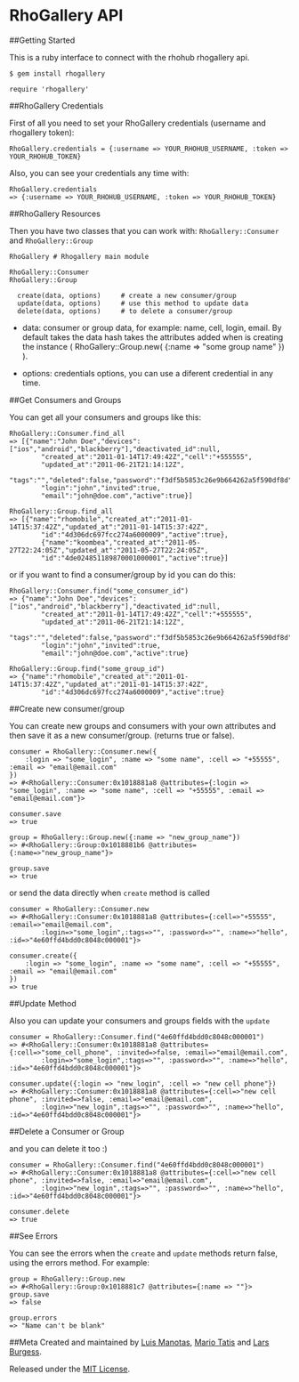 RhoGallery API
==================
##Getting Started

This is a ruby interface to connect with the rhohub rhogallery api. 

	$ gem install rhogallery

	require 'rhogallery'

##RhoGallery Credentials

First of all you need to set your RhoGallery credentials (username and rhogallery token):

	RhoGallery.credentials = {:username => YOUR_RHOHUB_USERNAME, :token => YOUR_RHOHUB_TOKEN}

Also, you can see your credentials any time with:

	RhoGallery.credentials
	=> {:username => YOUR_RHOHUB_USERNAME, :token => YOUR_RHOHUB_TOKEN}

##RhoGallery Resources

Then you have two classes that you can work with: `RhoGallery::Consumer` and `RhoGallery::Group`

	RhoGallery # Rhogallery main module
	
	RhoGallery::Consumer 
	RhoGallery::Group
		
	  create(data, options) 	# create a new consumer/group
	  update(data, options)     # use this method to update data
	  delete(data, options)     # to delete a consumer/group

* data: consumer or group data, for example: name, cell, login, email. By default takes the data hash takes the attributes 
	added when is creating the instance ( RhoGallery::Group.new( {:name => "some group name" }) ).
		
* options: credentials options, you can use a diferent credential in any time. 

##Get Consumers and Groups

You can get all your consumers and groups like this:

	RhoGallery::Consumer.find_all
	=> [{"name":"John Doe","devices":["ios","android","blackberry"],"deactivated_id":null,
			"created_at":"2011-01-14T17:49:42Z","cell":"+555555",
			"updated_at":"2011-06-21T21:14:12Z",
			"tags":"","deleted":false,"password":"f3df5b5853c26e9b664262a5f590df8d",
			"login":"john","invited":true,
			"email":"john@doe.com","active":true}]
	
	RhoGallery::Group.find_all
	=> [{"name":"rhomobile","created_at":"2011-01-14T15:37:42Z","updated_at":"2011-01-14T15:37:42Z",
			"id":"4d306dc697fcc274a6000009","active":true},
			{"name":"koombea","created_at":"2011-05-27T22:24:05Z","updated_at":"2011-05-27T22:24:05Z",
			"id":"4de024851189870001000001","active":true}]

or if you want to find a consumer/group by id you can do this:

	RhoGallery::Consumer.find("some_consumer_id")
	=> {"name":"John Doe","devices":["ios","android","blackberry"],"deactivated_id":null,
			"created_at":"2011-01-14T17:49:42Z","cell":"+555555",
			"updated_at":"2011-06-21T21:14:12Z",
			"tags":"","deleted":false,"password":"f3df5b5853c26e9b664262a5f590df8d",
			"login":"john","invited":true,
			"email":"john@doe.com","active":true}

	RhoGallery::Group.find("some_group_id")
	=> {"name":"rhomobile","created_at":"2011-01-14T15:37:42Z","updated_at":"2011-01-14T15:37:42Z",
			"id":"4d306dc697fcc274a6000009","active":true}

##Create new consumer/group

You can create new groups and consumers with your own attributes and then save it as a new consumer/group. (returns true or false).

	consumer = RhoGallery::Consumer.new({
		:login => "some_login", :name => "some name", :cell => "+55555", :email => "email@email.com"
	})
	=> #<RhoGallery::Consumer:0x1018881a8 @attributes={:login => "some_login", :name => "some name", :cell => "+55555", :email => "email@email.com"}>
	
	consumer.save
	=> true
	
	group = RhoGallery::Group.new({:name => "new_group_name"})
	=> #<RhoGallery::Group:0x1018881b6 @attributes={:name=>"new_group_name"}>
	
	group.save
	=> true

or send the data directly when `create` method is called

	consumer = RhoGallery::Consumer.new
	=> #<RhoGallery::Consumer:0x1018881a8 @attributes={:cell=>"+55555", :email=>"email@email.com", 
			:login=>"some_login",:tags=>"", :password=>"", :name=>"hello", :id=>"4e60ffd4bdd0c8048c000001"}>
			
	consumer.create({
		:login => "some_login", :name => "some name", :cell => "+55555", :email => "email@email.com"
	})
	=> true

##Update Method

Also you can update your consumers and groups fields with the `update`

	consumer = RhoGallery::Consumer.find("4e60ffd4bdd0c8048c000001")
	=> #<RhoGallery::Consumer:0x1018881a8 @attributes={:cell=>"some_cell_phone", :invited=>false, :email=>"email@email.com", 
			:login=>"some_login",:tags=>"", :password=>"", :name=>"hello", :id=>"4e60ffd4bdd0c8048c000001"}>

	consumer.update({:login => "new_login", :cell => "new cell phone"})
	=> #<RhoGallery::Consumer:0x1018881a8 @attributes={:cell=>"new cell phone", :invited=>false, :email=>"email@email.com", 
			:login=>"new_login",:tags=>"", :password=>"", :name=>"hello", :id=>"4e60ffd4bdd0c8048c000001"}>

##Delete a Consumer or Group

and you can delete it too :)

	consumer = RhoGallery::Consumer.find("4e60ffd4bdd0c8048c000001")
	=> #<RhoGallery::Consumer:0x1018881a8 @attributes={:cell=>"new cell phone", :invited=>false, :email=>"email@email.com", 
			:login=>"new_login",:tags=>"", :password=>"", :name=>"hello", :id=>"4e60ffd4bdd0c8048c000001"}>

	consumer.delete
	=> true

##See Errors

You can see the errors when the `create` and `update` methods return false, using the errors method. For example:

	group = RhoGallery::Group.new
	=> #<RhoGallery::Group:0x1018881c7 @attributes={:name => ""}>
	group.save
	=> false
	
	group.errors
	=> "Name can't be blank"

##Meta
Created and maintained by [Luis Manotas](https://github.com/lmanotas), [Mario Tatis](https://github.com/mariotatis) and [Lars Burgess](https://github.com/larsburgess).

Released under the [MIT License](http://www.opensource.org/licenses/mit-license.php).